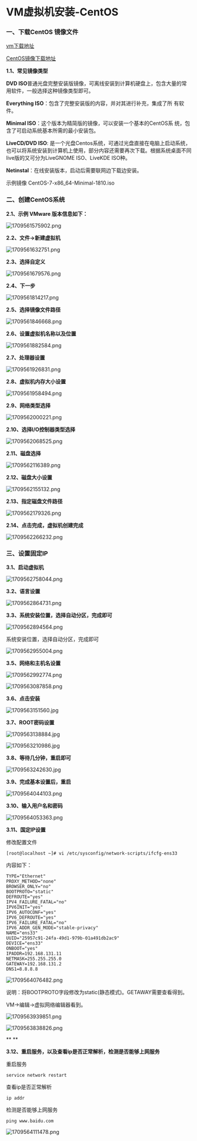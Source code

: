 # VM虚拟机安装-CentOS

### 一、下载CentOS 镜像文件

[vm下载地址](https://www.vmware.com/products/workstation-pro.html)

[CentOS镜像下载地址](https://vault.centos.org/7.6.1810/isos/x86_64/)

**1.1、常见镜像类型**

**DVD ISO**普通光盘完整安装版镜像，可离线安装到计算机硬盘上，包含大量的常用软件，一般选择这种镜像类型即可。

**Everything ISO**：包含了完整安装版的内容，并对其进行补充，集成了所 有软件。

**Minimal ISO**：这个版本为精简版的镜像，可以安装一个基本的CentOS系 统，包含了可启动系统基本所需的最小安装包。

**LiveCD/DVD ISO**: 是一个光盘Centos系统，可通过光盘直接在电脑上启动系统，也可以将系统安装到计算机上使用，部分内容还需要再次下载。根据系统桌面不同live版的又可分为LiveGNOME ISO、LiveKDE ISO种。

**Netinstal**：在线安装版本，启动后需要联网边下载边安装。

示例镜像 CentOS-7-x86_64-Minimal-1810.iso

### 二、创建CentOS系统

**2.1、示例 VMware 版本信息如下：**

![1709561575902.png](image\1709561575902.png)



**2.2、文件->新建虚拟机**

![1709561632751.png](image\1709561632751.png)



**2.3、选择自定义**

![1709561679576.png](image\1709561679576.png)



**2.4、下一步**

![1709561814217.png](image\1709561814217.png)



**2.5、选择镜像文件路径**

![1709561846668.png](image\1709561846668.png)



**2.6、设置虚拟机名称以及位置**

![1709561882584.png](image\1709561882584.png)



**2.7、处理器设置**

![1709561926831.png](image\1709561926831.png)



**2.8、虚拟机内存大小设置**

![1709561958494.png](image\1709561958494.png)



**2.9、网络类型选择**

![1709562000221.png](image\1709562000221.png)



**2.10、选择I/O控制器类型选择**

![1709562068525.png](image\1709562068525.png)



**2.11、磁盘选择**

![1709562116389.png](image\1709562116389.png)



**2.12、磁盘大小设置**

![1709562155132.png](image\1709562155132.png)



**2.13、指定磁盘文件路径**

![1709562179326.png](image\1709562179326.png)



**2.14、点击完成，虚拟机创建完成**

![1709562266232.png](image\1709562266232.png)

### 三、设置固定IP

**3.1、启动虚拟机**

![1709562758044.png](image\1709562758044.png)



**3.2、语言设置**

![1709562864731.png](image\1709562864731.png)



**3.3、系统安装位置，选择自动分区，完成即可**

![1709562894564.png](image\1709562894564.png)

系统安装位置，选择自动分区，完成即可

![1709562955004.png](image\1709562955004.png)



**3.5、网络和主机名设置**

![1709562992774.png](image\1709562992774.png)



![1709563087858.png](image\1709563087858.png)



**3.6、点击安装**

![1709563151560.jpg](image\1709563151560.jpg)



**3.7、ROOT密码设置**

![1709563138884.jpg](image\1709563138884.jpg)



![1709563210986.jpg](image\1709563210986.jpg)



**3.8、等待几分钟，重启即可**

![1709563242630.jpg](image\1709563242630.jpg)



**3.9、完成基本设置后，重启**

![1709564044103.png](image\1709564044103.png)



**3.10、输入用户名和密码**

![1709564053363.png](image\1709564053363.png)

**3.11、国定IP设置**

修改配置文件

```
[root@localhost ~]# vi /etc/sysconfig/network-scripts/ifcfg-ens33
```

内容如下：

```
TYPE="Ethernet"
PROXY_METHOD="none"
BROWSER_ONLY="no"
BOOTPROTO="static"
DEFROUTE="yes"
IPV4_FAILURE_FATAL="no"
IPV6INIT="yes"
IPV6_AUTOCONF="yes"
IPV6_DEFROUTE="yes"
IPV6_FAILURE_FATAL="no"
IPV6_ADDR_GEN_MODE="stable-privacy"
NAME="ens33"
UUID="25957c91-24fa-49d1-979b-01a491db2ac9"
DEVICE="ens33"
ONBOOT="yes"
IPADDR=192.168.131.11
NETMASK=255.255.255.0
GATEWAY=192.168.131.2
DNS1=8.8.8.8
```



![1709564076482.png](image\1709564076482.png)

说明：将BOOTPROTO字段修改为static(静态模式)。GETAWAY需要查看得到。

VM->编辑->虚拟网络编辑器看到。

![1709563939851.png](image\1709563939851.png)



![1709563838826.png](image\1709563838826.png)

**
**

**3.12、重启服务，以及查看ip是否正常解析，检测是否能够上网服务**

重启服务

```
service network restart
```



查看ip是否正常解析

```
ip addr
```



检测是否能够上网服务

```
ping www.baidu.com
```



![1709564111478.png](image\1709564111478.png)